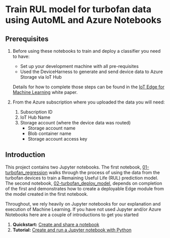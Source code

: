 # Train RUL model for turbofan data using AutoML and Azure Notebooks
## Prerequisites
1. Before using these notebooks to train and deploy a classifier you need to have:
   * Set up your development machine with all pre-requisites
   * Used the DeviceHarness to generate and send device data to Azure Storage via IoT Hub  

    Details for how to complete those steps can be found in the [IoT  Edge for Machine Learning](aka.ms/IoTEdgeMLPaper) white paper.

1. From the Azure subscription where you uploaded the data you will need:
    1. Subscription ID 
    1. IoT Hub Name
    1. Storage account (where the device data was routed)
        * Storage account name 
        * Blob container name 
        * Storage account access key 
## Introduction
This project contains two Jupyter notebooks. The first notebook, [01-turbofan_regression](./01-turbofan_regression.ipynb) walks through the process of using the data from the turbofan devices to train a Remaining Useful Life (RUL) prediction model.  The second notebook, [02-turbofan_deploy_model](./02-turbofan_deploy_model.ipynb), depends on completion of the first and demonstrates how to create a deployable Edge module from the model created in the first notebook.

Throughout, we rely heavily on Jupyter notebooks for our explanation and execution of Machine Learning.  If you have not used Jupyter and/or Azure Notebooks here are a couple of introductions to get you started
1. **Quickstart:**  [Create and share a notebook](https://docs.microsoft.com/en-us/azure/notebooks/quickstart-create-share-jupyter-notebook)
1. **Tutorial:** [Create and run a Jupyter notebook with Python](https://docs.microsoft.com/en-us/azure/notebooks/tutorial-create-run-jupyter-notebook)
